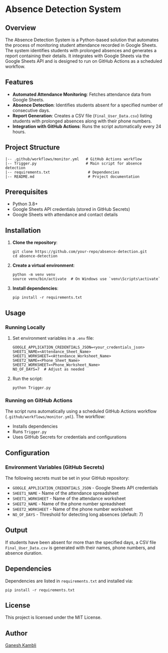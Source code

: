 # Absence Detection System

## Overview
The Absence Detection System is a Python-based solution that automates the process of monitoring student attendance recorded in Google Sheets. The system identifies students with prolonged absences and generates a report containing their details. It integrates with Google Sheets via the Google Sheets API and is designed to run on GitHub Actions as a scheduled workflow.

## Features
- **Automated Attendance Monitoring**: Fetches attendance data from Google Sheets.
- **Absence Detection**: Identifies students absent for a specified number of consecutive days.
- **Report Generation**: Creates a CSV file (`Final_User_Data.csv`) listing students with prolonged absences along with their phone numbers.
- **Integration with GitHub Actions**: Runs the script automatically every 24 hours.

## Project Structure
```
|-- .github/workflows/monitor.yml   # GitHub Actions workflow
|-- Trigger.py                      # Main script for absence detection
|-- requirements.txt                 # Dependencies
|-- README.md                        # Project documentation
```

## Prerequisites
- Python 3.8+
- Google Sheets API credentials (stored in GitHub Secrets)
- Google Sheets with attendance and contact details

## Installation
1. **Clone the repository**:
   ```
   git clone https://github.com/your-repo/absence-detection.git
   cd absence-detection
   ```
2. **Create a virtual environment**:
   ```
   python -m venv venv
   source venv/bin/activate  # On Windows use `venv\Scripts\activate`
   ```
3. **Install dependencies**:
   ```
   pip install -r requirements.txt
   ```

## Usage
### Running Locally
1. Set environment variables in a `.env` file:
   ```
   GOOGLE_APPLICATION_CREDENTIALS_JSON=<your_credentials_json>
   SHEET1_NAME=<Attendance_Sheet_Name>
   SHEET1_WORKSHEET=<Attendance_Worksheet_Name>
   SHEET2_NAME=<Phone_Sheet_Name>
   SHEET2_WORKSHEET=<Phone_Worksheet_Name>
   NO_OF_DAYS=7  # Adjust as needed
   ```
2. Run the script:
   ```
   python Trigger.py
   ```

### Running on GitHub Actions
The script runs automatically using a scheduled GitHub Actions workflow (`.github/workflows/monitor.yml`). The workflow:
- Installs dependencies
- Runs `Trigger.py`
- Uses GitHub Secrets for credentials and configurations

## Configuration
### Environment Variables (GitHub Secrets)
The following secrets must be set in your GitHub repository:
- `GOOGLE_APPLICATION_CREDENTIALS_JSON` - Google Sheets API credentials
- `SHEET1_NAME` - Name of the attendance spreadsheet
- `SHEET1_WORKSHEET` - Name of the attendance worksheet
- `SHEET2_NAME` - Name of the phone number spreadsheet
- `SHEET2_WORKSHEET` - Name of the phone number worksheet
- `NO_OF_DAYS` - Threshold for detecting long absences (default: 7)

## Output
If students have been absent for more than the specified days, a CSV file `Final_User_Data.csv` is generated with their names, phone numbers, and absence duration.

## Dependencies
Dependencies are listed in `requirements.txt` and installed via:
```
pip install -r requirements.txt
```

## License
This project is licensed under the MIT License.

## Author
[Ganesh Kambli](https://github.com/Ganesh-403)

